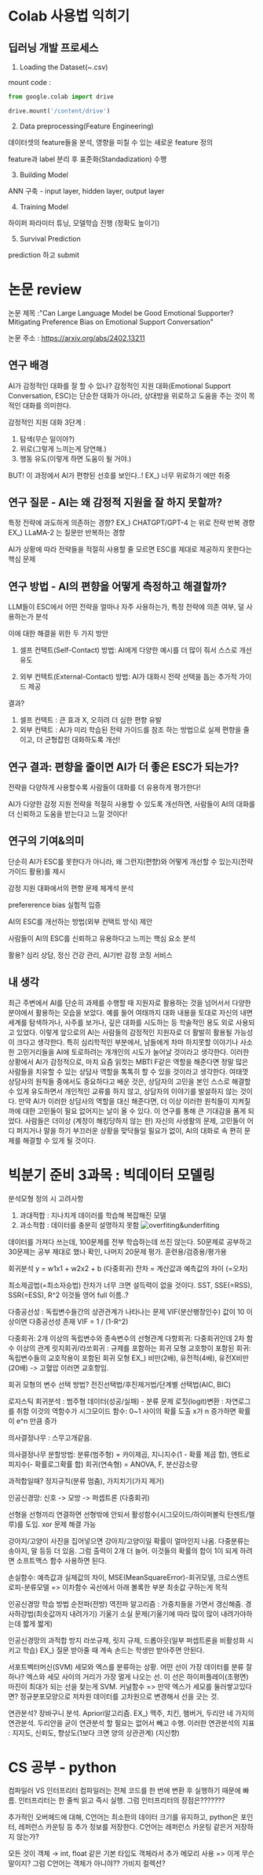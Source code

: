 # Colab 사용법 익히기

## 딥러닝 개발 프로세스
1. Loading the Dataset(~.csv)

mount code :
```python
from google.colab import drive

drive.mount('/content/drive')
```
2. Data preprocessing(Feature Engineering)

데이터셋의 feature들을 분석,
영향을 미칠 수 있는 새로운 feature 정의

feature과 label 분리 후 
표준화(Standadization) 수행

3. Building Model

ANN 구축 - input layer, hidden layer, output layer

4. Training Model

하이퍼 파라미터 튜닝,
모델학습 진행 (정확도 높이기)

5. Survival Prediction

prediction 하고 submit

# 논문 review

논문 제목 :"Can Large Language Model be Good Emotional Supporter? Mitigating Preference Bias on Emotional Support Conversation"

논문 주소 : https://arxiv.org/abs/2402.13211

## 연구 배경
AI가 감정적인 대화를 잘 할 수 있나?
감정적인 지원 대화(Emotional Support Conversation, ESC)는 단순한 대화가 아니라, 상대방을 위로하고 도움을 주는 것이 목적인 대화를 의미한다.

감정적인 지원 대화 3단계 :
1. 탐색(무슨 일이야?)
2. 위로(그렇게 느끼는게 당연해.)
3. 행동 유도(이렇게 하면 도움이 될 거야.)

BUT! 이 과정에서 AI가 편향된 선호를 보인다..! EX_) 너무 위로하기 에만 취중

## 연구 질문 - AI는 왜 감정적 지원을 잘 하지 못할까?

특정 전략에 과도하게 의존하는 경향?
EX_) CHATGPT/GPT-4 는 위로 전략 반복 경향
EX_) LLaMA-2 는 질문만 반복하는 경향

AI가 상황에 따라 전략들을 적절히 사용할 줄 모르면 ESC를 제대로 제공하지 못한다는 핵심 문제

## 연구 방법 - AI의 편향을 어떻게 측정하고 해결할까?

LLM들이 ESC에서 어떤 전략을 얼마나 자주 사용하는가, 특정 전략에 의존 여부, 덜 사용하는가 분석

이에 대한 해결을 위한 두 가지 방안
1. 셀프 컨택트(Self-Contact) 방법:
AI에게 다양한 예시를 더 많이 줘서 스스로 개선 유도

2. 외부 컨택트(External-Contact) 방법:
AI가 대화시 전략 선택을 돕는 추가적 가이드 제공

결과?
1. 셀프 컨택트 : 큰 효과 X, 오히려 더 심한 편향 유발
2. 외부 컨택트 : AI가 미리 학습된 전략 가이드를 참조 하는 방법으로 실제 편향을 줄이고, 더 균형잡힌 대화하도록 개선!

## 연구 결과: 편향을 줄이면 AI가 더 좋은 ESC가 되는가?

전략을 다양하게 사용할수록 사람들이 대화를 더 유용하게 평가한다!

AI가 다양한 감정 지원 전략을 적절히 사용할 수 있도록 개선하면, 사람들이 AI의 대화를 더 신뢰하고 도움을 받는다고 느낄 것이다!

## 연구의 기여&의미

단순히 AI가 ESC를 못한다가 아니라, 왜 그런지(편향)와 어떻게 개선할 수 있는지(전략 가이드 활용)를 제시

감정 지원 대화에서의 편향 문제 체계석 분석

prefererence bias 실험적 입증

AI의 ESC를 개선하는 방법(외부 컨택트 방식) 제안

사람들이 AI의 ESC를 신뢰하고 유용하다고 느끼는 핵심 요소 분석

활용?
심리 상담, 정신 건강 관리, AI기반 감정 코칭 서비스

## 내 생각
최근 주변에서 AI를 단순히 과제를 수행할 때 지원자로 활용하는 것을 넘어서서 다양한 분야에서 활용하는 모습을 보았다.
예를 들어 여태까지 대화 내용을 토대로 자신의 내면세계를 탐색하거나, 사주를 보거나, 깊은 대화를 시도하는 등 학술적인 용도 외로 사용되고 있었다.
이렇게 앞으로의 AI는 사람들의 감정적인 지원자로 더 활발히 활용될 가능성이 크다고 생각한다.
특히 심리학적인 부분에서, 남들에게 차마 하지못할 이야기나 사소한 고민거리들을 AI에 토로하려는 개개인의 시도가 늘어날 것이라고 생각한다.
이러한 상황에서 AI가 감정적으로, 마치 요즘 읽컷는 MBTI F같은 역할을 해준다면 정말 많은 사람들을 치유할 수 있는 상담사 역할을 톡톡히 할 수 있을 것이라고 생각한다. 
여태껏 상담사의 원칙들 중에서도 중요하다고 배운 것은, 상담자의 고민을 본인 스스로 해결할 수 있게 유도하면서 개인적인 교류를 하지 않고, 상담자의 이야기를 발설하지 않는 것이다.
만약 AI가 이러한 상담사의 역할을 대신 해준다면, 더 이상 이러한 원칙들이 지켜질까에 대한 고민들이 필요 없어지는 날이 올 수 있다.
이 연구를 통해 큰 기대감을 품게 되었다. 사람들은 더이상 (계정이 해킹당하지 않는 한) 자신의 사생활의 문제, 고민들이 어디 퍼지거나 말을 하기 부끄러운 상황을 맞닥들일 필요가 없이, AI의 대화로 속 편히 문제를 해결할 수 있게 될 것이다.

# 빅분기 준비 3과목 : 빅데이터 모델링

분석모형 정의 시 고려사항
1. 과대적합 : 지나치게 데이러를 학습해 복잡해진 모델
2. 과소적합 : 데이터를 충분히 설명하지 못함
![overfiting&underfiting](image.png)

데이터를 가져다 쓰는데, 100문제를 전부 학습하는데 쓰진 않는다.
50문제로 공부하고 30문제는 공부 제대로 했나 확인, 나머지 20문제 평가.
훈련용/검증용/평가용

회귀분석
y = w1x1 + w2x2 + b (다중회귀)
잔차 = 계산값과 예측값의 차이 (=오차)

최소제곱법(=최소자승법)
잔차가 너무 크면 설득력이 없을 것이다.
SST, SSE(=RSS), SSR(=ESS), R^2 이것들 영어 full 이름..?

다중공선성 : 독립변수들간의 상관관계가 나타나는 문제
VIF(분산팽창인수) 값이 10 이상이면 다중공선성 존재
VIF = 1 / (1-R^2)

다중회귀: 2개 이상의 독립변수와 종속변수의 선형관계
다항회귀: 다중회귀인데 2차 함수 이상의 관계
릿지회귀/라쏘회귀 : 규제를 포함하는 회귀 모형
교호항이 포함된 회귀: 독립변수들의 교호작용이 포함된 회귀 모형
EX_) 비만(2배), 유전적(4배), 유전X비만(20배) -> 고혈압
이러면 교호항임.

회귀 모형의 변수 선택 방법?
전진선택법/후진제거법/단계별 선택법(AIC, BIC)

로지스틱 회귀분석 : 범주형 데이터(성공/실패) - 분류 문제
로짓(logit)변환 : 자연로그를 취함
이것의 역함수가 시그모이드 함수: 0~1 사이의 확률 도출
x가 n 증가하면 확률이 e^n 만큼 증가

의사결정나무 : 스무고개같음.

의사결정나무 분할방법:
분류(범주형) = 카이제곱, 지니지수(1 - 확률 제곱 합), 엔트로피지수(- 확률로그확률 합)
회귀(연속형) = ANOVA, F, 분산감소량

과적합일때?
정지규칙(분류 멈춤), 가지치기(가지 제거)

인공신경망: 신호 -> 모방 -> 퍼셉트론 (다중회귀)

선형을 선형끼리 연결하면 선형밖에 안되서
활성함수(시그모이드/하이퍼볼릭 탄젠트/렐루)를 도입. xor 문제 해결 가능

강아지/고양이 사진을 집어넣으면 강아지/고양이일 확률이 얼마인지 나옴.
다중분류는 송아지, 말 등등 더 있음. 그럼 출력이 2개 더 늘어.
이것들의 확률의 합이 1이 되게 하려면 소프트맥스 함수 사용하면 된다.

손실함수: 예측값과 실제값의 차이, MSE(MeanSquareError)-회귀모델, 크로스엔트로피-분류모델 
=> 이차함수 곡선에서 아래 볼록한 부분 최솟값 구하는게 목적

인공신경망 학습 방법
순전파(전방)
역전파 알고리즘 : 가중치들을 가면서 갱신해줌.
경사하강법(최솟값까지 내려가기)
기울기 소실 문제(기울기에 따라 많이 많이 내려가야하는데 짧게 짧게)

인공신경망의 과적합 방지
라쏘규제, 릿지 규제,
드롭아웃(일부 퍼셉트론을 비활성화 시키고 학습) EX_) 질문 받아줄 때 계속 손드는 학생만 받아주면 안된다.

서포트벡터머신(SVM)
세모와 엑스를 분류하는 상황. 어떤 선이 가장 데이터를 분류 잘하나? 엑스와 세모 사이의 거리가 가장 멀게 나오는 선.
이 선은 하이퍼플레이(초평면)
마진이 최대가 되는 선을 찾는게 SVM.
커널함수 => 만약 엑스가 세모를 둘러쌓고있다면?
정규분포모양으로 저차원 데이터를 고차원으로 변경해서 선을 긋는 것. 

연관분석?
장바구니 분석.
Apriori알고리즘. EX_) 맥주, 치킨, 햄버거, 두리안 네 가지의 연관분석. 두리안을 굳이 연관분석 할 필요는 없어서 빼고 수행.
이러한 연관분석의 지표 : 지지도, 신뢰도, 향상도(1보다 크면 양의 상관관계) (지신향)

# CS 공부 - python

컴파일러 VS 인터프리터
컴파일러는 전체 코드를 한 번에 변환 후 실행하기 때문에 빠름.
인터프리터는 한 줄씩 읽고 즉시 실행. 
그럼 인터프리터의 장점은???????

추가적인 오버헤드에 대해,
C언어는 최소한의 데이터 크기를 유지하고,
python은 포인터, 레퍼런스 카운팅 등 추가 정보를 저장한다.
C언어는 레퍼런스 카운팅 같은거 저장하지 않는가?

모든 것이 객체 → int, float 같은 기본 타입도 객체라서 추가 메모리 사용 => 이게 무슨말이지? 그럼 C언어는 객체가 아니야??
가비지 컬렉션?

